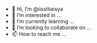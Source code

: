 - 👋 Hi, I’m @iissitiaisya
- 👀 I’m interested in ...
- 🌱 I’m currently learning ...
- 💞️ I’m looking to collaborate on ...
- 📫 How to reach me ...

<!---
iissitiaisya/iissitiaisya is a ✨ special ✨ repository because its `README.md` (this file) appears on your GitHub profile.
You can click the Preview link to take a look at your changes.
--->
